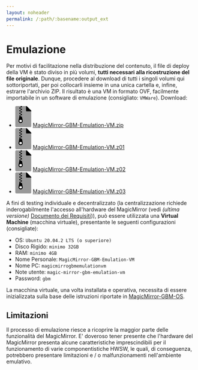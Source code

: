 ```yaml
---
layout: noheader
permalink: /:path/:basename:output_ext
---
```


# Emulazione

Per motivi di facilitazione nella distribuzione del contenuto, il file di deploy
della VM è stato diviso in più volumi, __tutti necessari alla ricostruzione del file
originale__. Dunque, procedere al download di tutti i singoli volumi qui sottoriportati,
per poi collocarli insieme in una unica cartella e, infine, estrarre l'archivio ZIP.
Il risultato è una VM in formato OVF, facilmente importabile in un software di emulazione
(consigliato: `VMWare`).
Download:

- ![file-archive.svg](../assets/favicon/file-archive.svg) [MagicMirror-GBM-Emulation-VM.zip](https://api.onedrive.com/v1.0/shares/u!aHR0cHM6Ly8xZHJ2Lm1zL3UvcyFBbXN0V05uOEVrRXVoSjFES21OVHByQWhIemtmTlE_ZT10ZzVoa0k/root/content)
- ![file-archive.svg](../assets/favicon/file-archive.svg) [MagicMirror-GBM-Emulation-VM.z01](https://api.onedrive.com/v1.0/shares/u!aHR0cHM6Ly8xZHJ2Lm1zL3UvcyFBbXN0V05uOEVrRXVoSjFES21OVHByQWhIemtmTlE_ZT1BNVJUQWg/root/content)
- ![file-archive.svg](../assets/favicon/file-archive.svg) [MagicMirror-GBM-Emulation-VM.z02](https://api.onedrive.com/v1.0/shares/u!aHR0cHM6Ly8xZHJ2Lm1zL3UvcyFBbXN0V05uOEVrRXVoSjFCdXpUNUt5Y21EYldyR2c_ZT1Zb3UycXQ/root/content)
- ![file-archive.svg](../assets/favicon/file-archive.svg) [MagicMirror-GBM-Emulation-VM.z03](https://api.onedrive.com/v1.0/shares/u!aHR0cHM6Ly8xZHJ2Lm1zL3UvcyFBbXN0V05uOEVrRXVoSjFFXzhQVkw1ME1tcnVDblE_ZT14SnVTZWE/root/content)

A fini di testing individuale e decentralizzato (la centralizzazione richiede inderogabilmente l'accesso all'hardware
del MagicMirror (vedi _(ultima versione)_ [Documento dei Requisiti](ArchivioDocumentiDeiRequisiti.md))), può essere utilizzata una __Virtual Machine__ (macchina
virtuale), presentante le seguenti configurazioni (consigliate):

- OS: `Ubuntu 20.04.2 LTS (o superiore)`
- Disco Rigido: `minimo 32GB`
- RAM: `minimo 4GB`
- Nome Personale: `MagicMirror-GBM-Emulation-VM`
- Nome PC: `magicmirrogbmemulationvm`
- Note utente: `magic-mirror-gbm-emulation-vm`
- Password: `gbm`

La macchina virtuale, una volta installata e operativa, necessita di essere inizializzata sulla base delle istruzioni riportate in [MagicMirror-GBM-OS](MagicMirror-GBM-OS.md).

## Limitazioni

Il processo di emulazione riesce a ricoprire la maggior parte delle funzionalità del MagicMirror.
E' doveroso tener presente che l'hardware del MagicMirror presenta alcune caratteristiche imprescindibili
per il funzionamento di varie componentistiche HWSW, le quali, di conseguenza, potrebbero presentare limitazioni e / o
malfunzionamenti nell'ambiente emulativo.
